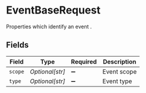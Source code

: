 # EventBaseRequest

Properties which identify an event .


## Fields

| Field              | Type               | Required           | Description        |
| ------------------ | ------------------ | ------------------ | ------------------ |
| `scope`            | *Optional[str]*    | :heavy_minus_sign: | Event scope        |
| `type`             | *Optional[str]*    | :heavy_minus_sign: | Event type         |
